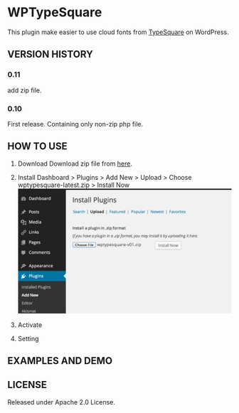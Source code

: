 WPTypeSquare
============
This plugin make easier to use cloud fonts from [TypeSquare](http://typesquare.com) on WordPress.

VERSION HISTORY
----------------
### 0.11
add zip file.

### 0.10
First release.
Containing only non-zip php file.

HOW TO USE
----------------
1. Download
Download zip file from [here](https://github.com/kanzmrsw/WPTypeSquare/blob/master/wptypesquare-latest.zip?raw=true).

2. Install
Dashboard > Plugins > Add New > Upload > Choose wptypesquare-latest.zip > Install Now
![choose_zip](img/choose_zip.png)

3. Activate
4. Setting


EXAMPLES AND DEMO
----------------


LICENSE
----------------
Released under Apache 2.0 License.